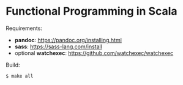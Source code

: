 Functional Programming in Scala
===============================

Requirements:

 * **pandoc**: https://pandoc.org/installing.html
 * **sass**: https://sass-lang.com/install
 * optional **watchexec**: https://github.com/watchexec/watchexec

Build:

```
$ make all
```
